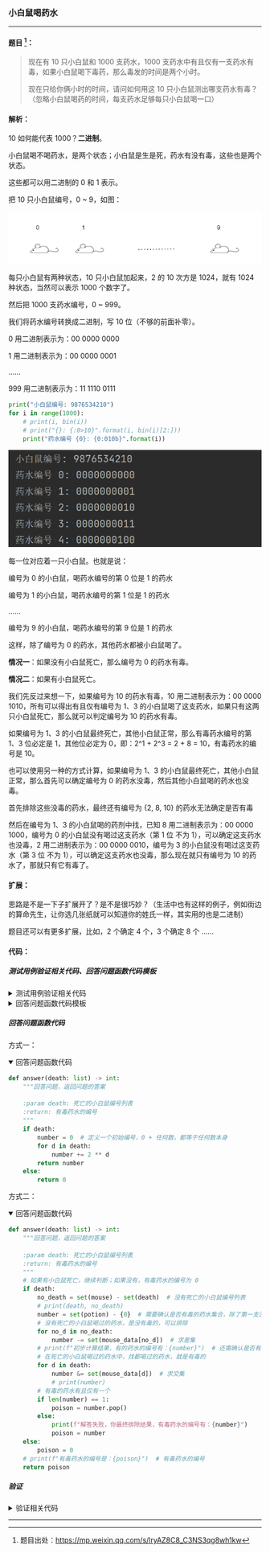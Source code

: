 ### 小白鼠喝药水


---


#### 题目 [^1]：

>现在有 10 只小白鼠和 1000 支药水，1000 支药水中有且仅有一支药水有毒，如果小白鼠喝下毒药，那么毒发的时间是两个小时。
>
>现在只给你俩小时的时间，请问如何用这 10 只小白鼠测出哪支药水有毒？（忽略小白鼠喝药的时间，每支药水足够每只小白鼠喝一口）

[^1]: 题目出处：https://mp.weixin.qq.com/s/lryAZ8C8_C3NS3qg8wh1kw

#### 解析：

10 如何能代表 1000？**二进制**。

小白鼠喝不喝药水，是两个状态；小白鼠是生是死，药水有没有毒，这些也是两个状态。

这些都可以用二进制的 0 和 1 表示。

把 10 只小白鼠编号，0 ~ 9，如图：

![图 1](images/14b590444e88f36faf4b9972397d5c3b4d72ab35738e42d5fe1a828d37f83f22.png)

每只小白鼠有两种状态，10 只小白鼠加起来，2 的 10 次方是 1024，就有 1024 种状态，当然可以表示 1000 个数字了。

然后把 1000 支药水编号，0 ~ 999。

我们将药水编号转换成二进制，写 10 位（不够的前面补零）。

0 用二进制表示为：00 0000 0000

1 用二进制表示为：00 0000 0001

……

999 用二进制表示为：11 1110 0111

```python
print("小白鼠编号: 9876534210")
for i in range(1000):
	# print(i, bin(i))
	# print("{}: {:0>10}".format(i, bin(i)[2:]))
	print("药水编号 {0}: {0:010b}".format(i))
```

![图 2](images/9c2262b17b10772ce55f37331c46c5fa73f2e845aba5b7ba2ab961d5867e32d8.png)


每一位对应着一只小白鼠。也就是说：

编号为 0 的小白鼠，喝药水编号的第 0 位是 1 的药水

编号为 1 的小白鼠，喝药水编号的第 1 位是 1 的药水

……

编号为 9 的小白鼠，喝药水编号的第 9 位是 1 的药水

这样，除了编号为 0 的药水，其他药水都被小白鼠喝了。

**情况一**：如果没有小白鼠死亡，那么编号为 0 的药水有毒。

**情况二**：如果有小白鼠死亡。

我们先反过来想一下，如果编号为 10 的药水有毒，10 用二进制表示为：00 0000 1010，所有可以得出有且仅有编号为 1、3 的小白鼠喝了这支药水，如果只有这两只小白鼠死亡，那么就可以判定编号为 10 的药水有毒。

如果编号为 1、3 的小白鼠最终死亡，其他小白鼠正常，那么有毒药水编号的第 1、3 位必定是 1，其他位必定为 0，即：2^1 + 2^3 = 2 + 8 = 10，有毒药水的编号是 10。

也可以使用另一种的方式计算，如果编号为 1、3 的小白鼠最终死亡，其他小白鼠正常，那么首先可以确定编号为 0 的药水没毒，然后其他小白鼠喝的药水也没毒。

首先排除这些没毒的药水，最终还有编号为 {2, 8, 10} 的药水无法确定是否有毒

然后在编号为 1、3 的小白鼠喝的药剂中找，已知 8 用二进制表示为：00 0000 1000，编号为 0 的小白鼠没有喝过这支药水（第 1 位 不为 1），可以确定这支药水也没毒，2 用二进制表示为：00 0000 0010，编号为 3 的小白鼠没有喝过这支药水（第 3 位 不为 1），可以确定这支药水也没毒，那么现在就只有编号为 10 的药水了，那就只有它有毒了。

#### 扩展：

思路是不是一下子扩展开了？是不是很巧妙？（生活中也有这样的例子，例如街边的算命先生，让你选几张纸就可以知道你的姓氏一样，其实用的也是二进制）

题目还可以有更多扩展，比如，2 个确定 4 个，3 个确定 8 个 ……

#### 代码：

##### 测试用例验证相关代码、回答问题函数代码模板

<details><summary>测试用例验证相关代码</summary>

```python
#!/usr/bin/env python3
# _*_ coding: utf-8 _*_
# 小白鼠喝药水

mouse_number = 10  # 小白鼠的数量
potion_number = 1000  # 药水的数量
mouse = list(range(mouse_number))  # 小白鼠的编号列表
potion = list(range(potion_number))  # 药水的编号列表
mouse_data = {i: [] for i in mouse}  # 记录每只小白鼠喝的药水编号
potion_data = {i: [] for i in potion}  # 记录每支药水被喝的小白鼠编号


def test_case():
	"""测试用例验证，假设每一支药水都有毒，分别验证结果"""
	# 实验，并记录实验数据：mouse_data、potion_data
	# print([bin(i) for i in potion[:10]])
	for index, p in enumerate(potion):
		p_bin = list(bin(p)[2:])  # 将编号转成二进制数，删除二进制的前缀：'0b'，再转成列表，方便颠倒
		# print(p, p_bin)
		for i, v in enumerate(reversed(p_bin)):
			if v == '1':  # 如果值为 '1'，说明这只小白鼠喝了这支药水，记录下来
				potion_data[index].append(i)
				mouse_data[i].append(p)
	# print("每支药水被喝的小白鼠编号：", [(k, v) for k, v in potion_data.items()], "\n")
	# print("每只小白鼠喝了哪些药水：", [(k, v) for k, v in mouse_data.items()], "\n")
	# print("每只小白鼠共喝了几支药水：", [(k, len(v)) for k, v in mouse_data.items()], "\n")

	# 假设每一支药水都有毒，通过有毒药水的编号、死亡小白鼠的编号列表，调用 answer() 函数验证结果
	for p in potion:
		death = potion_data[p]  # 喝了有毒药水的小白鼠死亡
		# print(p, death)

		poison = answer(death)  # 调用回答问题函数

		# 验证你给的答案，是否正确
		if poison != p:
			print(f"回答错误，有毒的药水是第【{p}】支，你的答案是第【{poison}】支。")
			exit(1)
		# else:
		# 	print(f"回答正确，有毒的药水是第【{p}】支。")
```

</details>

<details><summary>回答问题函数代码模板</summary>

```python
def answer(death: list) -> int:
	"""回答问题，返回问题的答案

	:param death: 死亡的小白鼠编号列表
	:return: 有毒药水的编号
	"""
```

</details>

##### 回答问题函数代码

方式一：

<details open><summary>回答问题函数代码</summary>

```python
def answer(death: list) -> int:
	"""回答问题，返回问题的答案

	:param death: 死亡的小白鼠编号列表
	:return: 有毒药水的编号
	"""
	if death:
		number = 0  # 定义一个初始编号，0 + 任何数，都等于任何数本身
		for d in death:
			number += 2 ** d
		return number
	else:
		return 0
```

</details>

方式二：

<details open><summary>回答问题函数代码</summary>

```python
def answer(death: list) -> int:
	"""回答问题，返回问题的答案

	:param death: 死亡的小白鼠编号列表
	:return: 有毒药水的编号
	"""
	# 如果有小白鼠死亡，继续判断；如果没有，有毒药水的编号为 0
	if death:
		no_death = set(mouse) - set(death)  # 没有死亡的小白鼠编号列表
		# print(death, no_death)
		number = set(potion) - {0}  # 需要确认是否有毒的药水集合，除了第一支没毒（都没喝，还有小白鼠死亡，说明这支没毒），其他所有药水都有嫌疑
		# 没有死亡的小白鼠喝过的药水，是没有毒的，可以排除
		for no_d in no_death:
			number -= set(mouse_data[no_d])  # 求差集
		# print(f"初步计算结果，有的药水的编号有：{number}")  # 还需确认是否有毒的药水
		# 在死亡的小白鼠喝过的药水中，找都喝过的药水，就是有毒的
		for d in death:
			number &= set(mouse_data[d])  # 求交集
			# print(number)
		# 有毒的药水有且仅有一个
		if len(number) == 1:
			poison = number.pop()
		else:
			print(f"解答失败，你最终排除结果，有毒药水的编号有：{number}")
			poison = number
	else:
		poison = 0
	# print(f"有毒药水的编号是：{poison}")  # 有毒药水的编号
	return poison
```

</details>

##### 验证

<details><summary>验证相关代码</summary>

```python
if __name__ == '__main__':
	test_case()
```

</details>

---

